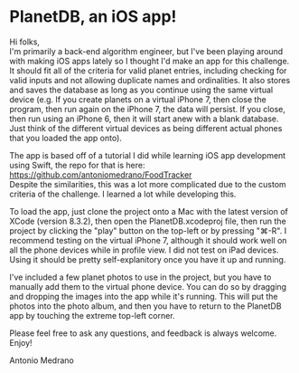 # PlanetDB, an iOS app!

Hi folks,  
I'm primarily a back-end algorithm engineer, but I've been playing around with making iOS apps lately so I thought I'd make an app for this challenge. It should fit all of the criteria for valid planet entries, including checking for valid inputs and not allowing duplicate names and ordinalities. It also stores and saves the database as long as you continue using the same virtual device (e.g. If you create planets on a virtual iPhone 7, then close the program, then run again on the iPhone 7, the data will persist. If you close, then run using an iPhone 6, then it will start anew with a blank database. Just think of the different virtual devices as being different actual phones that you loaded the app onto).  

The app is based off of a tutorial I did while learning iOS app development using Swift, the repo for that is here:  
https://github.com/antoniomedrano/FoodTracker  
Despite the similarities, this was a lot more complicated due to the custom criteria of the challenge. I learned a lot while developing this.  

To load the app, just clone the project onto a Mac with the latest version of XCode (version 8.3.2), then open the PlanetDB.xcodeproj file, then run the project by clicking the "play" button on the top-left or by pressing "⌘-R". I recommend testing on the virtual iPhone 7, although it should work well on all the phone devices while in profile view. I did not test on iPad devices. Using it should be pretty self-explanitory once you have it up and running.  

I've included a few planet photos to use in the project, but you have to manually add them to the virtual phone device. You can do so by dragging and dropping the images into the app while it's running. This will put the photos into the photo album, and then you have to return to the PlanetDB app by touching the extreme top-left corner.  

Please feel free to ask any questions, and feedback is always welcome. Enjoy!

Antonio Medrano
